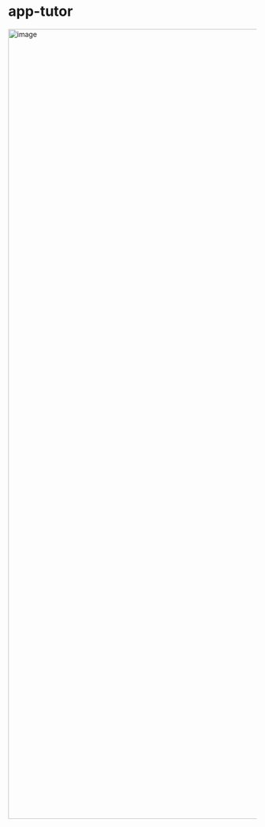 # app-tutor

<img width="1600" alt="image" src="https://github.com/uchaan/app-tutor/assets/46271173/b8e82f1c-d0bb-49a1-bd0c-f0a6efec03d6">

